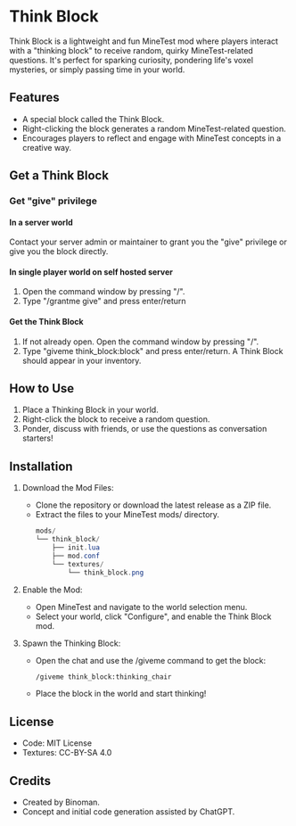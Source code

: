 # Think Block
Think Block is a lightweight and fun MineTest mod where players interact with a "thinking block" to receive random, quirky MineTest-related questions. It's perfect for sparking curiosity, pondering life's voxel mysteries, or simply passing time in your world.

## Features
- A special block called the Think Block.
- Right-clicking the block generates a random MineTest-related question.
- Encourages players to reflect and engage with MineTest concepts in a creative way.

## Get a Think Block
### Get "give" privilege
#### In a server world
Contact your server admin or maintainer to grant you the "give" privilege or give you the block directly.
#### In single player world on self hosted server
1. Open the command window by pressing "/".
2. Type "/grantme give" and press enter/return
#### Get the Think Block
1. If not already open. Open the command window by pressing "/".
2. Type "giveme think_block:block" and press enter/return.
A Think Block should appear in your inventory.

## How to Use
1. Place a Thinking Block in your world.
2. Right-click the block to receive a random question.
3. Ponder, discuss with friends, or use the questions as conversation starters!

## Installation
1. Download the Mod Files:
    - Clone the repository or download the latest release as a ZIP file.
    - Extract the files to your MineTest mods/ directory.
        ```csharp
        mods/
        └── think_block/
            ├── init.lua
            ├── mod.conf
            └── textures/
                └── think_block.png
        ```
2. Enable the Mod:
    - Open MineTest and navigate to the world selection menu.
    - Select your world, click "Configure", and enable the Think Block mod.

3. Spawn the Thinking Block:
    - Open the chat and use the /giveme command to get the block:
        ```bash
        /giveme think_block:thinking_chair
        ```
    - Place the block in the world and start thinking!

## License
- Code: MIT License
- Textures: CC-BY-SA 4.0

## Credits
- Created by Binoman.
- Concept and initial code generation assisted by ChatGPT.
